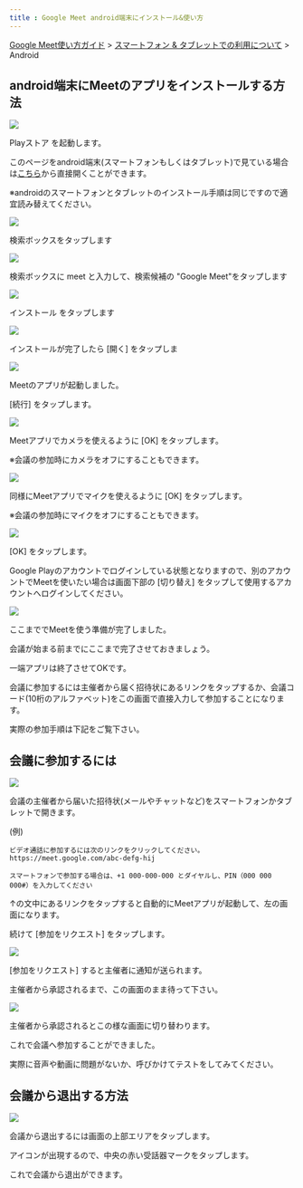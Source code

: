 ```yaml
---
title : Google Meet android端末にインストール&使い方
---
```


[Google Meet使い方ガイド](GoogleMeet.html) > [スマートフォン & タブレットでの利用について](GoogleMeet-smartphone.html) > Android

## android端末にMeetのアプリをインストールする方法

![](images/and-1.jpg)

Playストア を起動します。

このページをandroid端末(スマートフォンもしくはタブレット)で見ている場合は[こちら](https://play.google.com/store/apps/details?id=com.google.android.apps.meetings)から直接開くことができます。

※androidのスマートフォンとタブレットのインストール手順は同じですので適宜読み替えてください。

![](images/and-2.jpg)

検索ボックスをタップします

![](images/and-3.jpg)

検索ボックスに meet と入力して、検索候補の "Google Meet"をタップします

![](images/and-4.jpg)

インストール をタップします

![](images/and-5.jpg)

インストールが完了したら [開く] をタップしま

![](images/and-6.jpg)

Meetのアプリが起動しました。

[続行] をタップします。

![](images/and-7.jpg)

Meetアプリでカメラを使えるように [OK] をタップします。

※会議の参加時にカメラをオフにすることもできます。

![](images/and-8.jpg)

同様にMeetアプリでマイクを使えるように [OK] をタップします。

※会議の参加時にマイクをオフにすることもできます。

![](images/and-9.jpg)

[OK] をタップします。

Google Playのアカウントでログインしている状態となりますので、別のアカウントでMeetを使いたい場合は画面下部の [切り替え] をタップして使用するアカウントへログインしてください。

![](images/and-10.jpg)

ここまででMeetを使う準備が完了しました。

会議が始まる前までにここまで完了させておきましょう。

一端アプリは終了させてOKです。

会議に参加するには主催者から届く招待状にあるリンクをタップするか、会議コード(10桁のアルファベット)をこの画面で直接入力して参加することになります。

実際の参加手順は下記をご覧下さい。

## 会議に参加するには

![](images/and-11.jpg)

会議の主催者から届いた招待状(メールやチャットなど)をスマートフォンかタブレットで開きます。

(例)

```
ビデオ通話に参加するには次のリンクをクリックしてください。https://meet.google.com/abc-defg-hij

スマートフォンで参加する場合は、+1 000-000-000 とダイヤルし、PIN（000 000 000#）を入力してください
```

↑の文中にあるリンクをタップすると自動的にMeetアプリが起動して、左の画面になります。

続けて [参加をリクエスト] をタップします。

![](images/and-12.jpg)

[参加をリクエスト] すると主催者に通知が送られます。

主催者から承認されるまで、この画面のまま待って下さい。

![](images/and-13.jpg)

主催者から承認されるとこの様な画面に切り替わります。

これで会議へ参加することができました。

実際に音声や動画に問題がないか、呼びかけてテストをしてみてください。


## 会議から退出する方法

![](images/and-14.jpg)

会議から退出するには画面の上部エリアをタップします。

アイコンが出現するので、中央の赤い受話器マークをタップします。

これで会議から退出ができます。